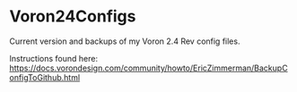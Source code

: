 # Voron24Configs
Current version and backups of my Voron 2.4 Rev config files. 

Instructions found here: https://docs.vorondesign.com/community/howto/EricZimmerman/BackupConfigToGithub.html
